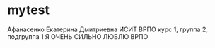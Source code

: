 # mytest
Афанасенко
Екатерина
Дмитриевна
ИСИТ
ВРПО
курс 1, группа 2, подгруппа 1
Я ОЧЕНЬ СИЛЬНО ЛЮБЛЮ ВРПО
